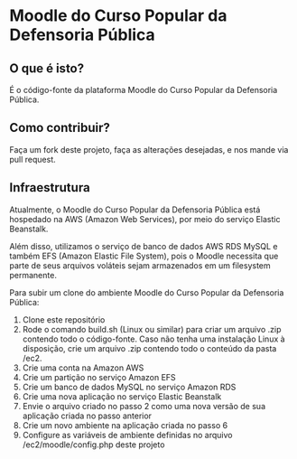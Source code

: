 # Moodle do Curso Popular da Defensoria Pública

## O que é isto?
É o código-fonte da plataforma Moodle do Curso Popular da Defensoria Pública.

## Como contribuir?
Faça um fork deste projeto, faça as alterações desejadas, e nos mande via pull request.

## Infraestrutura

Atualmente, o Moodle do Curso Popular da Defensoria Pública está hospedado na AWS (Amazon Web Services),
por meio do serviço Elastic Beanstalk.

Além disso, utilizamos o serviço de banco de dados AWS RDS MySQL e também EFS (Amazon Elastic File System),
pois o Moodle necessita que parte de seus arquivos voláteis sejam armazenados em um filesystem permanente.

Para subir um clone do ambiente Moodle do Curso Popular da Defensoria Pública:

1. Clone este repositório
2. Rode o comando build.sh (Linux ou similar) para criar um arquivo .zip contendo todo o código-fonte. Caso não
tenha uma instalação Linux à disposição, crie um arquivo .zip contendo todo o conteúdo da pasta /ec2.
3. Crie uma conta na Amazon AWS
4. Crie um partição no serviço Amazon EFS
5. Crie um banco de dados MySQL no serviço Amazon RDS
6. Crie uma nova aplicação no serviço Elastic Beanstalk
7. Envie o arquivo criado no passo 2 como uma nova versão de sua aplicação criada no passo anterior
8. Crie um novo ambiente na aplicação criada no passo 6
9. Configure as variáveis de ambiente definidas no arquivo /ec2/moodle/config.php deste projeto
